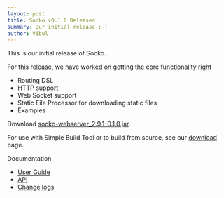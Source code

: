 ```yaml
---
layout: post
title: Socko v0.1.0 Released
summary: Our initial release :-)
author: Vibul
---
```


This is our initial release of Socko.

For this release, we have worked on getting the core functionality right
 - Routing DSL
 - HTTP support
 - Web Socket support
 - Static File Processor for downloading static files
 - Examples

Download [socko-webserver_2.9.1-0.1.0.jar](https://oss.sonatype.org/content/groups/public/org/mashupbots/socko/socko-webserver_2.9.1/0.1.0/socko-webserver_2.9.1-0.1.0.jar).

For use with Simple Build Tool or to build from source, see our [download](/download.html) page.

Documentation
 - [User Guide](/docs/0.1.0/guides/user_guide.html)
 - [API](/docs/0.1.0/api/)
 - [Change logs](https://github.com/mashupbots/socko/issues/milestones?state=closed)


 
 


